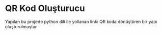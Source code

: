 <h1>QR Kod Oluşturucu</h1>
<p>Yapılan bu projede python dili ile yollanan linki QR koda dönüştüren bir yapı oluşturulmuştur</p>
